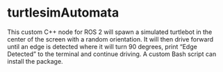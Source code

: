 # turtlesimAutomata
This custom C++ node for ROS 2 will spawn a simulated turtlebot in the center of the screen with a random orientation. It will then drive forward until an edge is detected where it will turn 90 degrees, print “Edge Detected” to the terminal and continue driving. A custom Bash script can install the package.
